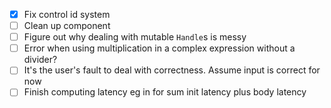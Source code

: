 - [x] Fix control id system
- [ ] Clean up component
- [ ] Figure out why dealing with mutable `Handle`s is messy
- [ ] Error when using multiplication in a complex expression without a divider?
- [ ] It's the user's fault to deal with correctness. Assume input is correct for now
- [ ] Finish computing latency eg in for sum init latency plus body latency
